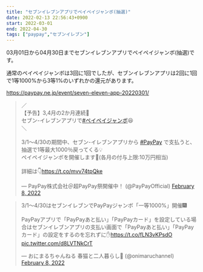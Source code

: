 ```yaml
---
title: "セブンイレブンアプリでペイペイジャンボ(抽選)"
date: 2022-02-13 22:56:43+0900
start: 2022-03-01
end: 2022-04-30
tags: ["paypay","セブンイレブン"]
---
```


03月01日から04月30日までセブンイレブンアプリでペイペイジャンボ(抽選)です。

通常のペイペイジャンボは3回に1回でしたが、セブンイレブンアプリは2回に1回で1等1000%から3等1%のいずれかの還元があります。

https://paypay.ne.jp/event/seven-eleven-app-20220301/

<blockquote class="twitter-tweet"><p lang="ja" dir="ltr">／<br>【予告】3,4月の2か月連続🎉<br>セブン-イレブンアプリで<a href="https://twitter.com/hashtag/%E3%83%9A%E3%82%A4%E3%83%9A%E3%82%A4%E3%82%B8%E3%83%A3%E3%83%B3%E3%83%9C?src=hash&amp;ref_src=twsrc%5Etfw">#ペイペイジャンボ</a>😆<br>＼<br><br>3/1～4/30の期間中、セブン-イレブンアプリから <a href="https://twitter.com/hashtag/PayPay?src=hash&amp;ref_src=twsrc%5Etfw">#PayPay</a> で支払うと、抽選で1等最大1000％戻ってくる💡<br>ペイペイジャンボを開催します🎊(各月の付与上限:10万円相当)<br><br>詳細は👇<a href="https://t.co/mvv74tpQke">https://t.co/mvv74tpQke</a></p>&mdash; PayPay株式会社＠超PayPay祭開催中！ (@PayPayOfficial) <a href="https://twitter.com/PayPayOfficial/status/1490906678048747521?ref_src=twsrc%5Etfw">February 8, 2022</a></blockquote> <script async src="https://platform.twitter.com/widgets.js" charset="utf-8"></script>
<blockquote class="twitter-tweet"><p lang="ja" dir="ltr">3/1～4/30はセブンイレブンでPayPayジャンボ「一等1000%」開催🎆<br><br>PayPayアプリで「PayPayあと払い」「PayPayカード」を設定している場合はセブンイレブンアプリの支払い画面で「PayPayあと払い」「PayPayカード」の設定をするのを忘れずに✋<a href="https://t.co/fLN3vKPsdO">https://t.co/fLN3vKPsdO</a> <a href="https://t.co/d8LVTNkCrT">pic.twitter.com/d8LVTNkCrT</a></p>&mdash; おにまるちゃんねる 春猫と二人暮らし🌸 (@onimaruchannel) <a href="https://twitter.com/onimaruchannel/status/1490969234960093185?ref_src=twsrc%5Etfw">February 8, 2022</a></blockquote> <script async src="https://platform.twitter.com/widgets.js" charset="utf-8"></script>

